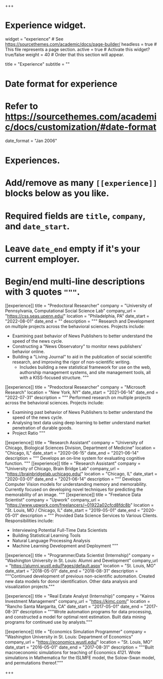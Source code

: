 +++
# Experience widget.
widget = "experience"  # See https://sourcethemes.com/academic/docs/page-builder/
headless = true  # This file represents a page section.
active = true  # Activate this widget? true/false
weight = 40  # Order that this section will appear.

title = "Experience"
subtitle = ""

# Date format for experience
#   Refer to https://sourcethemes.com/academic/docs/customization/#date-format
date_format = "Jan 2006"

# Experiences.
#   Add/remove as many `[[experience]]` blocks below as you like.
#   Required fields are `title`, `company`, and `date_start`.
#   Leave `date_end` empty if it's your current employer.
#   Begin/end multi-line descriptions with 3 quotes `"""`.
[[experience]]
  title = "Predoctoral Researcher"
  company = "University of Pennsylvania, Computational Social Science Lab"
  company_url = "https://css.seas.upenn.edu/"
  location = "Philadelphia, PA"
  date_start = "2022-08-01"
  date_end = ""
  description = """
  Research and Development on multiple projects across the behavioral sciences.
  Projects include:

  - Examining past behavior of News Publishers to better understand the speed of the news cycle.
  - Constructing a "News Observatory" to monitor news publishers' behavior online. 
  - Building a "Living Journal" to aid in the publication of social scientific research, and improving the rigor of non-scientific writing.
    - Includes building a new statistical framework for use on the web, authorship management systems, and site management tools, all with a KISS-focused structure.
  """

[[experience]]
  title = "Predoctoral Researcher"
  company = "Microsoft Research"
  location = "New York, NY"
  date_start = "2021-06-14"
  date_end = "2022-07-31"
  description = """
  Performed research on multiple projects across the behavioral sciences.
  Projects include:

  - Examining past behavior of News Publishers to better understand the speed of the news cycle.
  - Analysing text data using deep learning to better understand market penetration of durable goods.
  - Project Ratio
  """

[[experience]]
  title = "Research Assistant"
  company = "University of Chicago, Biological Sciences Division, Department of Medicine"
  location = "Chicago, IL"
  date_start = "2020-06-15"
  date_end = "2021-06-14"
  description = """
  Develops an on-line system for evaluating cognitive function.
  """
[[experience]]
  title = "Research Assistant"
  company = "University of Chicago, Brain Bridge Lab"
  company_url = "https://brainbridgelab.uchicago.edu/"
  location = "Chicago, IL"
  date_start = "2020-03-01"
  date_end = "2021-06-14"
  description = """
  Develops Computer Vision models for understanding memory and memorability. Currently focused on developing novel techniques for predicting the memorability of an image.
  """
[[experience]]
  title = "Freelance Data Scientist"
  company = "Upwork"
  company_url = "https://www.upwork.com/freelancers/~01922a02cfcd8fdc8b"
  location = "St. Louis, MO / Chicago, IL"
  date_start = "2019-05-01"
  date_end = "2020-05-01"
  description = """ Provided Data Science Services to Various Clients.
  Responsibilities include:

  * Interviewing Potential Full-Time Data Scientists
  * Building Statistical Learning Tools
  * Natural Language Processing Analysis
  * Machine Learning Development and Deployment
  """

[[experience]]
  title = "Programmer/Data Scientist (Internship)"
  company = "Washington University in St. Louis: Alumni and Development"
  company_url = "https://alumni.wustl.edu/Pages/default.aspx"
  location = "St. Louis, MO"
  date_start = "2018-05-01"
  date_end = "2018-08-31"
  description = """Continued development of previous non-scientific automation. Created new data models for donor identification. Other data analysis and visualization projects."""

 [[experience]]
 title = "Real Estate Analyst (Internship)"
 company = "Kairos Investment Management"
 company_url = "https://kimc.com/"
 location = "Rancho Santa Margarita, CA"
 date_start = "2017-05-01"
 date_end = "2017-08-31"
 description = """Wrote automation programs for data processing, and constructed a model for optimal rent estimation. Built data mining programs for continued use by analysts."""

 [[experience]]
 title = "Economics Simulation Programmer"
 company = "Washington University in St. Louis: Department of Economics"
 company_url = "https://economics.wustl.edu/"
 location = "St. Louis, MO"
 date_start = "2016-05-01"
 date_end = "2017-08-31"
 description = """Built macroeconomic simulations for teaching of Economics 4121. Wrote simulations in Mathematica for the ISLMFE model, the Solow-Swan model, and permutations thereof."""

+++
